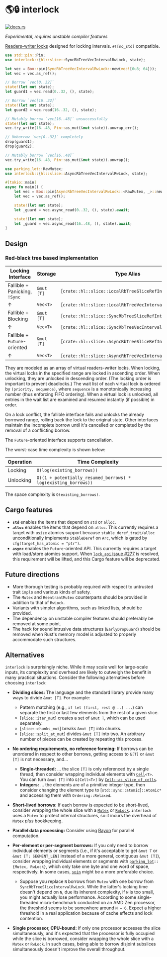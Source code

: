 # 🌎🔒 interlock

[<img src="https://docs.rs/interlock/badge.svg" alt="docs.rs">](https://docs.rs/interlock/)

*Experimental, requires unstable compiler features*

[Readers-writer locks][5] designed for locking intervals. `#![no_std]` compatible.

```rust
use std::pin::Pin;
use interlock::{hl::slice::SyncRbTreeVecIntervalRwLock, state};

let vec = Box::pin(SyncRbTreeVecIntervalRwLock::new(vec![0u8; 64]));
let vec = vec.as_ref();

// Borrow `vec[0..32]`
state!(let mut state);
let guard1 = vec.read(0..32, (), state);

// Borrow `vec[16..32]`
state!(let mut state);
let guard2 = vec.read(16..32, (), state);

// Mutably borrow `vec[16..48]` unsuccessfully
state!(let mut state);
vec.try_write(16..48, Pin::as_mut(&mut state)).unwrap_err();

// Unborrow `vec[0..32]` completely
drop(guard1);
drop(guard2);

// Mutably borrow `vec[16..48]`
vec.try_write(16..48, Pin::as_mut(&mut state)).unwrap();
```

```rust
use parking_lot::RawMutex;
use interlock::{hl::slice::AsyncRbTreeVecIntervalRwLock, state};

#[tokio::main]
async fn main() {
	let vec = Box::pin(AsyncRbTreeVecIntervalRwLock::<RawMutex, _>::new(vec![0u8; 64]));
	let vec = vec.as_ref();

	state!(let mut state);
	let _guard = vec.async_read(0..32, (), state).await;

	state!(let mut state);
	let _guard = vec.async_read(16..48, (), state).await;
}
```

[5]: https://en.wikipedia.org/wiki/Readers%E2%80%93writer_lock

## Design

### Red-black tree based implementation

|       Locking Interface       |  Storage   |                        Type Alias                       |
|-------------------------------|------------|---------------------------------------------------------|
| Fallible + Panicking, `!Sync` | `&mut [T]` | [`crate::hl::slice::LocalRbTreeSliceRefIntervalRwLock`] |
| ↑                             | `Vec<T>`   | [`crate::hl::slice::LocalRbTreeVecIntervalRwLock`]      |
| Fallible + Blocking           | `&mut [T]` | [`crate::hl::slice::SyncRbTreeSliceRefIntervalRwLock`]  |
| ↑                             | `Vec<T>`   | [`crate::hl::slice::SyncRbTreeVecIntervalRwLock`]       |
| Fallible + `Future`-oriented  | `&mut [T]` | [`crate::hl::slice::AsyncRbTreeSliceRefIntervalRwLock`] |
| ↑                             | `Vec<T>`   | [`crate::hl::slice::AsyncRbTreeVecIntervalRwLock`]      |

They are modeled as an array of virtual readers-writer locks. When locking, the virtual locks in the specified range are locked in ascending order. When unlocking, they are unlocked in descending order. (The locking order is important to prevent deadlocks.) The wait list of each virtual lock is ordered by `(priority, sequence)`, where `sequence` is a monotonically increasing number (thus enforcing FIFO ordering). When a virtual lock is unlocked, all entries in the wait list are examined and resumed instantly (if possible) in order.

On a lock conflict, the fallible interface fails and unlocks the already borrowed range, rolling back the lock to the original state. Other interfaces maintain the incomplete borrow until it's cancelled or completed by the removal of a conflicting borrow.

The `Future`-oriented interface supports cancellation.

The worst-case time complexity is shown below:

| Operation |                        Time Complexity                         |
|-----------|----------------------------------------------------------------|
| Locking   | `O(log(existing_borrows))`                                     |
| Unlocking | `O((1 + potentially_resumed_borrows) * log(existing_borrows))` |

The space complexity is `O(existing_borrows)`.

## Cargo features

 - **`std`** enables the items that depend on `std` or `alloc`.
 - **`alloc`** enables the items that depend on `alloc`. This currently requires a target with `usize` atomics support because `stable_deref_trait/alloc` unconditionally implements `StableDeref` on `Arc`, which is gated by `cfg(target_has_atomic = "ptr")`.
 - **`async`** enables the `Future`-oriented API. This currently requires a target with load/store atomics support. When [`lock_api` issue #277][6] is resolved, this requirement will be lifted, and this Cargo feature will be deprecated.

[6]: https://github.com/Amanieu/parking_lot/issues/277

## Future directions

 - More thorough testing is probably required with respect to untrusted trait `impl`s and various kinds of safety.
 - The `Mutex` and `ReentrantMutex` counterparts should be provided in addition to that of `RwLock`.
 - Variants with simpler algorithms, such as linked lists, should be provided.
 - The dependency on unstable compiler features should preferably be removed at some point.
 - The hack for sound intrusive data structures (`EarlyDropGuard`) should be removed when Rust's memory model is adjusted to properly accommodate such structures.

## Alternatives

`interlock` is surprisingly niche. While it may scale well for large-scale inputs, its complexity and overhead are likely to outweigh the benefit in many practical situations. Consider the following alternatives before choosing `interlock`:

 - **Dividing slices:** The language and the standard library provide many ways to divide `&mut [T]`. For example:
 	- Pattern matching (e.g., `if let [first, rest @ ..] ...`) can separate the first or last few elements from the rest of a given slice.
 	- [`slice::iter_mut`] creates a set of `&mut T`, which can be used separately.
 	- [`slice::chunks_mut`] breaks `&mut [T]` into chunks.
 	- [`slice::split_at_mut`] divides `&mut [T]` into two. An arbitrary number of pieces can be created by repeating this process.

 - **No ordering requirements, no reference forming:** If borrows can be unordered in respect to other borrows, getting access to `&[T]` or `&mut [T]` is not necessary, and...
	 - **Single-threaded:** ... the slice `[T]` is only referenced by a single thread, then consider wrapping individual elements with [`Cell`]`<T>`. You can turn `&mut [T]` into `&[Cell<T>]` by [`Cell::as_slice_of_cells`].
	 - **Integers:** ... the elements are of a primitive integer type, then consider changing the element type to [`std::sync::atomic`]`::Atomic*` and accessing them with `Ordering::Relaxed`.

 - **Short-lived borrows:** If each borrow is expected to be short-lived, consider wrapping the whole slice with a [`Mutex`] or [`RwLock`]. `interlock` uses a `Mutex` to protect internal structures, so it incurs the overhead of `Mutex` *plus* bookkeeping.

 - **Parallel data processing:** Consider using [Rayon][1] for parallel computation.

 - **Per-element or per-segment borrows:** If you only need to borrow individual elements or segments (i.e., if it's acceptable to get `&mut T` or `&mut [T; SEGMENT_LEN]` instead of a more general, contiguous `&mut [T]`), consider wrapping individual elements or segments with [`parking_lot`][2]`::{Mutex, RwLock}`, which only take one byte and one word of space, respectively. In some cases, [`spin`][4] might be a more preferable choice.
 	- Suppose you replace `N` borrows from `Mutex` with one borrow from `SyncRbTreeSliceIntervalRwLock`. While the latter's locking time doesn't depend on `N`, due its inherent complexity, if `N` is too small, you might actually lose performance. According to some single-threaded micro-benchmark conducted on an AMD Zen processor, the threshold seems to be somewhere around `N = 6`. Expect a higher threshold in a real application because of cache effects and lock contention.

 - **Single processor, CPU-bound:** If only one processor accesses the slice simultaneously, and it's expected that the processor is fully occupied while the slice is borrowed, consider wrapping the whole slice with a `Mutex` or `RwLock`. In such cases, being able to borrow disjoint subslices simultaneously doesn't improve the overall throughput.

[1]: https://crates.io/crates/rayon
[2]: https://docs.rs/parking_lot/0.11.2/parking_lot/
[3]: https://docs.rs/rayon/1.5.1/rayon/fn.scope.html
[4]: https://crates.io/crates/spin
[`Cell`]: std::cell::Cell
[`Cell::as_slice_of_cells`]: std::cell::Cell::as_slice_of_cells
[`Mutex`]: std::sync::Mutex
[`RwLock`]: std::sync::RwLock
